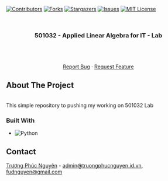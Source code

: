 
<a name="readme-top"></a>

[![Contributors][contributors-shield]][contributors-url]
[![Forks][forks-shield]][forks-url]
[![Stargazers][stars-shield]][stars-url]
[![Issues][issues-shield]][issues-url]
[![MIT License][license-shield]][license-url]



<!-- PROJECT LOGO -->
<br />
<div align="center">


  <h3 align="center">501032 - Applied Linear Algebra for IT - Lab</h3>

  <p align="center">
    <br />
    <br />
    <br />
    <a href="https://github.com/quatabenho/dstt-lab/issues">Report Bug</a>
    ·
    <a href="https://github.com/quatabenho/dstt-lab/issues">Request Feature</a>
  </p>
</div>







<!-- ABOUT THE PROJECT -->
## About The Project

<!-- [![Product Name Screen Shot][product-screenshot]](https://example.com) -->

<br />
This simple repository to pushing my working on 501032 Lab



### Built With

* ![Python][Python.org]


<!-- CONTACT -->
## Contact

[Trương Phúc Nguyên](https://facebook.com/ngui3n) - admin@truongphucnguyen.id.vn, fudnguyen@gmail.com





<!-- MARKDOWN LINKS & IMAGES -->
<!-- https://www.markdownguide.org/basic-syntax/#reference-style-links -->
[contributors-shield]: https://img.shields.io/github/contributors/quatabenho/dstt-lab.svg?style=for-the-badge
[contributors-url]: https://github.com/quatabenho/dstt-lab/graphs/contributors
[forks-shield]: https://img.shields.io/github/forks/quatabenho/dstt-lab.svg?style=for-the-badge
[forks-url]: https://github.com/quatabenho/dstt-lab/network/members
[stars-shield]: https://img.shields.io/github/stars/quatabenho/dstt-lab.svg?style=for-the-badge
[stars-url]: https://github.com/quatabenho/dstt-lab/stargazers
[issues-shield]: https://img.shields.io/github/issues/quatabenho/dstt-lab.svg?style=for-the-badge
[issues-url]: https://github.com/quatabenho/dstt-lab/issues
[license-shield]: https://img.shields.io/github/license/quatabenho/dstt-lab.svg?style=for-the-badge
[license-url]: https://github.com/quatabenho/dstt-lab/blob/master/LICENSE.txt
[linkedin-shield]: https://img.shields.io/badge/-LinkedIn-black.svg?style=for-the-badge&logo=linkedin&colorB=555
[linkedin-url]: https://linkedin.com/in/quatabenho
[product-screenshot]: images/screenshot.png
[Python.org]:https://img.shields.io/badge/python-3670A0?style=for-the-badge&logo=python&logoColor=ffdd54